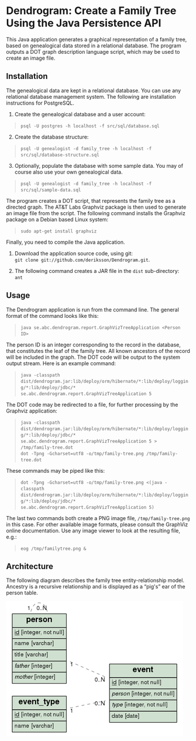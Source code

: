 # Dendrogram: Create a Family Tree Using the Java Persistence API
This Java application generates a graphical representation of a family tree, based on genealogical data stored in a
relational database. The program outputs a DOT graph description language script, which may be used to create
an image file.

## Installation
The genealogical data are kept in a relational database. You can use any relational database management system. The following are
installation instructions for PostgreSQL.

1. Create the genealogical database and a user account:
> `psql -U postgres -h localhost -f src/sql/database.sql`

2. Create the database structure:
> `psql -U genealogist -d family_tree -h localhost -f src/sql/database-structure.sql`

3. Optionally, populate the database with some sample data. You may of course also use your own genealogical data.
> `psql -U genealogist -d family_tree -h localhost -f src/sql/sample-data.sql`

The program creates a DOT script, that represents the family tree as a directed graph. The AT&T Labs Graphviz package is
then used to generate an image file from the script. The following command installs the Graphviz package on a Debian
based Linux system:
> `sudo apt-get install graphviz`

Finally, you need to compile the Java application.

1. Download the application source code, using git:  
   `git clone git://github.com/deriksson/Dendrogram.git`.

2. The following command creates a JAR file in the `dist` sub-directory:  
   `ant`

## Usage
The Dendrogram application is run from the command line. The general format of the command looks like this:
>`java se.abc.dendrogram.report.GraphVizTreeApplication <Person ID>`

The person ID is an integer corresponding to the record in the database, that constitutes the leaf of the family tree. All
known ancestors of the record will be included in the graph. The DOT code will be output to the system output stream. Here
is an example command:

>`java -classpath dist/dendrogram.jar:lib/deploy/orm/hibernate/*:lib/deploy/logging/*:lib/deploy/jdbc/* se.abc.dendrogram.report.GraphVizTreeApplication 5`

The DOT code may be redirected to a file, for further processing by the Graphviz application:
>`java -classpath dist/dendrogram.jar:lib/deploy/orm/hibernate/*:lib/deploy/logging/*:lib/deploy/jdbc/* se.abc.dendrogram.report.GraphVizTreeApplication 5 > /tmp/family-tree.dot`  
>`dot -Tpng -Gcharset=utf8 -o/tmp/family-tree.png /tmp/family-tree.dot`

These commands may be piped like this:
>`dot -Tpng -Gcharset=utf8 -o/tmp/family-tree.png <(java -classpath dist/dendrogram.jar:lib/deploy/orm/hibernate/*:lib/deploy/logging/*:lib/deploy/jdbc/* se.abc.dendrogram.report.GraphVizTreeApplication 5)`

The last two commands both create a PNG image file, `/tmp/family-tree.png` in this case. For other available image formats, please consult the GraphViz online documentation. Use any image viewer to look at the resulting file, e.g.:
>`eog /tmp/familytree.png &`

## Architecture
The following diagram describes the family tree entity-relationship model. Ancestry is a recursive relationship and is displayed as a “pig's” ear of the person table.

[![Entity-Relationship Diagram for Family Tree database](doc/entity-relationship-diagram.png)](doc/entity-relationship-diagram.pdf)
